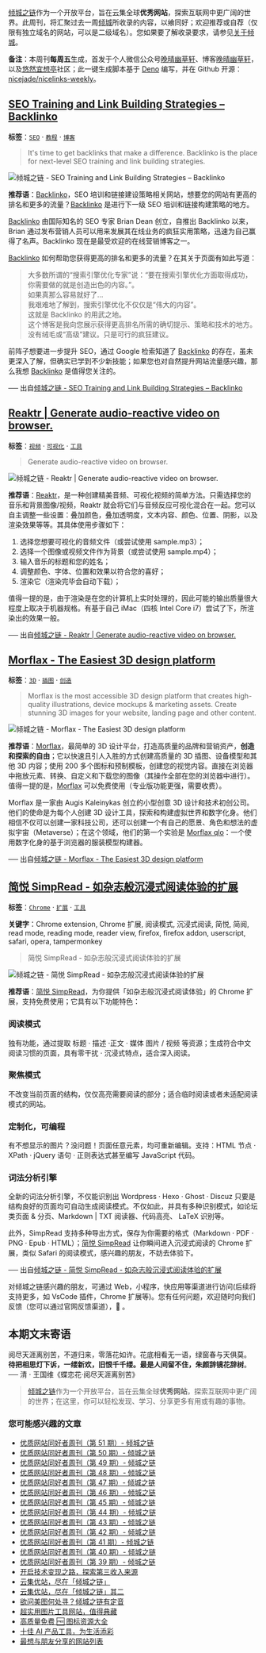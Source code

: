[倾城之链](https://link.niceshare.site/)作为一个开放平台，旨在云集全球**优秀网站**，探索互联网中更广阔的世界。此周刊，将汇聚过去一周[倾城](https://nicelinks.site/?utm_source=weekly)所收录的内容，以飨同好；欢迎推荐或自荐（仅限有独立域名的网站，可以是二级域名）。您如果要了解收录要求，请参见[关于倾城](https://nicelinks.site/about?utm_source=weekly)。

**备注**：本周刊**每周五**生成，首发于个人微信公众号[晚晴幽草轩](https://mp.weixin.qq.com/mp/appmsgalbum?__biz=MzI5MDIwMzM2Mg==&action=getalbum&album_id=1530765143352082433&scene=173&from_msgid=2650641087&from_itemidx=1&count=3#wechat_redirect)、博客[晚晴幽草轩](https://www.jeffjade.com)，以及[悠然宜想亭](https://forum.lovejade.cn/)社区；此一键生成脚本基于 [Deno](https://nicelinks.site/post/602d30aad099ff5688618591) 编写，并在 Github 开源：[nicejade/nicelinks-weekly](https://github.com/nicejade/nicelinks-weekly)。

## [SEO Training and Link Building Strategies – Backlinko](https://nicelinks.site/post/620504503b89bf76633cb6ff)

**标签**：[`SEO`](https://nicelinks.site/tags/SEO) · [`教程`](https://nicelinks.site/tags/教程) · [`博客`](https://nicelinks.site/tags/博客)

> It's time to get backlinks that make a difference. Backlinko is the place for next-level SEO training and link building strategies.

![倾城之链 - SEO Training and Link Building Strategies – Backlinko](https://nicelinks.oss-cn-shenzhen.aliyuncs.com/backlinko.com.png?x-oss-process=style/png2jpg)

**推荐语**：[Backlinko](https://backlinko.com/)，SEO 培训和链接建设策略相关网站，想要您的网站有更高的排名和更多的流量？[Backlinko](https://backlinko.com/) 是进行下一级 SEO 培训和链接构建策略的地方。

[Backlinko](https://backlinko.com/) 由国际知名的 SEO 专家 Brian Dean 创立，自推出 Backlinko 以来，Brian 通过发布营销人员可以用来发展其在线业务的疯狂实用策略，迅速为自己赢得了名声。Backlinko 现在是最受欢迎的在线营销博客之一。

[Backlinko](https://backlinko.com/) 如何帮助您获得更高的排名和更多的流量？在其关于页面有如此写道：

> 大多数所谓的“搜索引擎优化专家”说：“要在搜索引擎优化方面取得成功，你需要做的就是创造出色的内容。”。  
> 如果真那么容易就好了…  
> 我艰难地了解到，搜索引擎优化不仅仅是“伟大的内容”。  
> 这就是 Backlinko 的用武之地。  
> 这个博客是我向您展示获得更高排名所需的确切提示、策略和技术的地方。没有绒毛或“高级”建议。只是可行的疯狂建议。

前阵子想要进一步提升 SEO，通过 Google 检索知道了 [Backlinko](https://backlinko.com/) 的存在，虽未更深入了解，但确实已学到不少新技能；如果您也对自然提升网站流量感兴趣，那么我想 [Backlinko](https://backlinko.com/) 是值得您关注的。

── 出自[倾城之链 - SEO Training and Link Building Strategies – Backlinko](https://nicelinks.site/post/620504503b89bf76633cb6ff)

## [Reaktr | Generate audio-reactive video on browser.](https://nicelinks.site/post/6205001a3b89bf76633cb6fd)

**标签**：[`视频`](https://nicelinks.site/tags/视频) · [`可视化`](https://nicelinks.site/tags/可视化) · [`工具`](https://nicelinks.site/tags/工具)

> Generate audio-reactive video on browser.

![倾城之链 - Reaktr | Generate audio-reactive video on browser.](https://nicelinks.oss-cn-shenzhen.aliyuncs.com/reaktr.vercel.app.png?x-oss-process=style/png2jpg)

**推荐语**：[Reaktr](https://reaktr.vercel.app/)，是一种创建精美音频、可视化视频的简单方法。只需选择您的音乐和背景图像/视频，Reaktr 就会将它们与音频反应可视化混合在一起。您可以自主调整一些设置：叠加颜色，叠加透明度，文本内容、颜色、位置、阴影，以及渲染效果等等。其具体使用步骤如下：

1. 选择您想要可视化的音频文件（或尝试使用 sample.mp3）；
2. 选择一个图像或视频文件作为背景（或尝试使用 sample.mp4）；
3. 输入音乐的标题和您的姓名；
4. 调整颜色、字体、位置和效果以符合您的喜好；
5. 渲染它（渲染完毕会自动下载）；

值得一提的是，由于渲染是在您的计算机上实时处理的，因此可能的输出质量很大程度上取决于机器规格。有基于自己 iMac（四核 Intel Core i7）尝试了下，所渲染出的效果一般。

── 出自[倾城之链 - Reaktr | Generate audio-reactive video on browser.](https://nicelinks.site/post/6205001a3b89bf76633cb6fd)

## [Morflax - The Easiest 3D design platform](https://nicelinks.site/post/6204fbef3b89bf76633cb6fb)

**标签**：[`3D`](https://nicelinks.site/tags/3D) · [`插图`](https://nicelinks.site/tags/插图) · [`创造`](https://nicelinks.site/tags/创造)

> Morflax is the most accessible 3D design platform that creates high-quality illustrations, device mockups & marketing assets. Create stunning 3D images for your website, landing page and other content.

![倾城之链 - Morflax - The Easiest 3D design platform](https://nicelinks.oss-cn-shenzhen.aliyuncs.com/morflax.com.png?x-oss-process=style/png2jpg)

**推荐语**：[Morflax](https://morflax.com/)，最简单的 3D 设计平台，打造高质量的品牌和营销资产，**创造和探索的自由**；它以快速且引人入胜的方式创建高质量的 3D 插图、设备模型和其他 3D 内容；使用 200 多个图标和预制模板，创建您的视觉内容。直接在浏览器中拖放元素、转换、自定义和下载您的图像（其操作全部在您的浏览器中进行）。值得一提的是，[Morflax](https://morflax.com/) 可以免费使用（专业版功能更强，需要收费）。

Morflax 是一家由 Augis Kaleinykas 创立的小型创意 3D 设计和技术初创公司。他们的使命是为每个人创建 3D 设计工具，探索和构建虚拟世界和数字化身。他们相信不仅可以创建一家科技公司，还可以创建一个有自己的愿景、角色和想法的虚拟宇宙（Metaverse）；在这个领域，他们的第一个实验是 [Morflax qlo](https://qlo.morflax.com/)：一个使用数字化身的基于浏览器的服装模型构建器。

── 出自[倾城之链 - Morflax - The Easiest 3D design platform](https://nicelinks.site/post/6204fbef3b89bf76633cb6fb)

## [简悦 SimpRead - 如杂志般沉浸式阅读体验的扩展](https://nicelinks.site/post/620370783b89bf76633cb6f8)

**标签**：[`Chrome`](https://nicelinks.site/tags/Chrome) · [`扩展`](https://nicelinks.site/tags/扩展) · [`工具`](https://nicelinks.site/tags/工具)

**关键字**：Chrome extension, Chrome 扩展, 阅读模式, 沉浸式阅读, 简悦, 简阅, read mode, reading mode, reader view, firefox, firefox addon, userscript, safari, opera, tampermonkey

> 简悦 SimpRead - 如杂志般沉浸式阅读体验的扩展

![倾城之链 - 简悦 SimpRead - 如杂志般沉浸式阅读体验的扩展](https://nicelinks.oss-cn-shenzhen.aliyuncs.com/simpread.pro.png?x-oss-process=style/png2jpg)

**推荐语**：[简悦 SimpRead](https://simpread.pro/?utm_source=nicelinks.site)，为你提供「如杂志般沉浸式阅读体验」的 Chrome 扩展，支持免费使用；它具有以下功能特色：

### 阅读模式

独有功能，通过提取 标题 · 描述 ·正文 · 媒体 图片 / 视频 等资源；生成符合中文阅读习惯的页面，具有零干扰 · 沉浸式特点，适合深入阅读。

### 聚焦模式

不改变当前页面的结构，仅仅高亮需要阅读的部分；适合临时阅读或者未适配阅读模式的网站。

### 定制化，可编程

有不想显示的图片？没问题！页面任意元素，均可重新编辑。支持：HTML 节点 · XPath · jQuery 语句 · 正则表达式甚至编写 JavaScript 代码。

### 词法分析引擎

全新的词法分析引擎，不仅能识别出 Wordpress · Hexo · Ghost · Discuz 只要是结构良好的页面均可自动生成阅读模式。不仅如此，并具有多种识别模式，如论坛类页面 & 分页、Markdown | TXT 阅读器、代码高亮、 LaTeX 识别等。

此外，SimpRead 支持多种导出方式，保存为你需要的格式（Markdown · PDF · PNG · Epub · HTML）；[简悦 SimpRead](https://simpread.pro/?utm_source=nicelinks.site) 让你瞬间进入沉浸式阅读的 Chrome 扩展，类似 Safari 的阅读模式，感兴趣的朋友，不妨去体验下。

── 出自[倾城之链 - 简悦 SimpRead - 如杂志般沉浸式阅读体验的扩展](https://nicelinks.site/post/620370783b89bf76633cb6f8)

对倾城之链感兴趣的朋友，可通过 Web，小程序，快应用等渠道进行访问(后续将支持更多，如 VsCode 插件，Chrome 扩展等)。您有任何问题，欢迎随时向我们反馈（您可以通过官网反馈渠道），🤲 。

## 本期文末寄语

阅尽天涯离别苦，不道归来，零落花如许。花底相看无一语，绿窗春与天俱莫。  
**待把相思灯下诉，一缕新欢，旧恨千千缕。最是人间留不住，朱颜辞镜花辞树**。  
── 清 · 王国维《蝶恋花·阅尽天涯离别苦》

> [倾城之链](https://link.niceshare.site/)作为一个开放平台，旨在云集全球**优秀网站**，探索互联网中更广阔的世界；在这里，你可以轻松发现、学习、分享更多有用或有趣的事物。

### 您可能感兴趣的文章

- [优质网站同好者周刊（第 51 期）- 倾城之链](https://link.niceshare.site/weekly-051/)
- [优质网站同好者周刊（第 50 期）- 倾城之链](https://link.niceshare.site/weekly-050/)
- [优质网站同好者周刊（第 49 期）- 倾城之链](https://link.niceshare.site/weekly-049/)
- [优质网站同好者周刊（第 48 期）- 倾城之链](https://link.niceshare.site/weekly-048/)
- [优质网站同好者周刊（第 47 期）- 倾城之链](https://link.niceshare.site/weekly-047/)
- [优质网站同好者周刊（第 46 期）- 倾城之链](https://link.niceshare.site/weekly-046/)
- [优质网站同好者周刊（第 45 期）- 倾城之链](https://forum.lovejade.cn/d/132-45)
- [优质网站同好者周刊（第 44 期）- 倾城之链](https://forum.lovejade.cn/d/130-44)
- [优质网站同好者周刊（第 43 期）- 倾城之链](https://forum.lovejade.cn/d/127-43)
- [优质网站同好者周刊（第 42 期）- 倾城之链](https://forum.lovejade.cn/d/125-42)
- [优质网站同好者周刊（第 41 期）- 倾城之链](https://forum.lovejade.cn/d/121-41)
- [优质网站同好者周刊（第 40 期）- 倾城之链](https://forum.lovejade.cn/d/119-40)
- [优质网站同好者周刊（第 39 期）- 倾城之链](https://forum.lovejade.cn/d/118-39)
- [开启技术变现之路，探索第三收入来源](https://www.jeffjade.com/2020/11/17/173-talk-about-nice-links/)
- [云集优站，尽在「倾城之链」](https://www.jeffjade.com/2017/12/31/136-talk-about-nicelinks-site/)
- [云集优站，尽在「倾城之链」其二](https://www.jeffjade.com/2018/12/23/146-talk-about-nice-links/)
- [欲问美图何处寻？倾城之链有定音](https://www.jeffjade.com/2019/02/17/151-aweome-beautiful-picture-website-list/ "欲问美图何处寻？倾城之链有定音")
- [超实用图片工具网站，值得典藏](https://www.jeffjade.com/2020/07/27/165-aweome-picture-tool-website-list/)
- [高质量免费 🆓 图标资源大全](https://www.jeffjade.com/2020/09/11/169-high-quality-free-icon-resource-collection/)
- [十佳 AI 产品工具，为生活添彩](https://www.jeffjade.com/2020/09/23/170-list-of-top-20-ai-product-tools/)
- [最想与朋友分享的网站列表](https://www.jeffjade.com/2020/09/01/168-list-of-websites-i-most-want-to-share-with-my-friends/)
